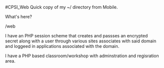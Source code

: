 #CPSI_Web
Quick copy of my ~/ directory from Mobile.

What's here?

/web


I have an PHP session scheme that creates and passses an encrypted secret along with a user through various sites associates with said domain and loggeed in applications associated with the domain.

I have a PHP based classroom/workshop with adminstration and regisration area.

